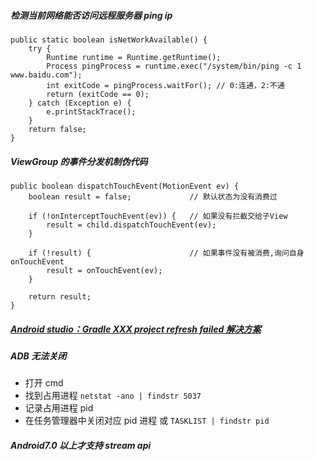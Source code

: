 ##### 检测当前网络能否访问远程服务器 ping ip
```
public static boolean isNetWorkAvailable() {
    try {
        Runtime runtime = Runtime.getRuntime();
        Process pingProcess = runtime.exec("/system/bin/ping -c 1 www.baidu.com");
        int exitCode = pingProcess.waitFor(); // 0:连通，2:不通
        return (exitCode == 0);
    } catch (Exception e) {
        e.printStackTrace();
    }
    return false;
}
```

##### ViewGroup 的事件分发机制伪代码
```
public boolean dispatchTouchEvent(MotionEvent ev) {
    boolean result = false;             // 默认状态为没有消费过

    if (!onInterceptTouchEvent(ev)) {   // 如果没有拦截交给子View
        result = child.dispatchTouchEvent(ev);
    }

    if (!result) {                      // 如果事件没有被消费,询问自身onTouchEvent
        result = onTouchEvent(ev);
    }

    return result;
}
```

##### [Android studio：Gradle XXX project refresh failed 解决方案](https://github.com/gavinxxxxxx/node/blob/master/Gradle.md)

##### ADB 无法关闭
- 打开 cmd
- 找到占用进程 `netstat -ano | findstr 5037`
- 记录占用进程 pid
- 在任务管理器中关闭对应 pid 进程 或 `TASKLIST | findstr pid`

##### Android7.0 以上才支持 stream api
